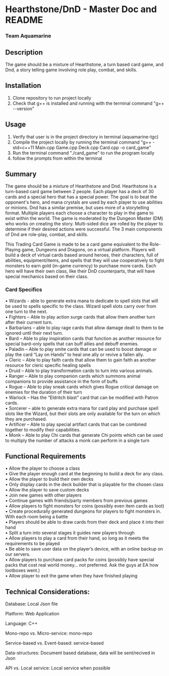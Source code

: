# Hearthstone/DnD - Master Doc and README
### Team Aquamarine

## Description
The game should be a mixture of Hearthstone, a turn based card game, and Dnd, a story telling game involving role play, combat, and skills.

## Installation
1. Clone repository to run project locally
2. Check that g++ is installed and running with the terminal command "g++ --version"

## Usage  
1. Verify that user is in the project directory in terminal (aquamarine-tgc)  
2. Compile the project locally by running the terminal command "g++ -std=c++11 Main.cpp Game.cpp Deck.cpp Card.cpp -o card_game"  
3. Run the terminal command "./card_game" to run the program locally  
4. follow the prompts from within the terminal  

## Summary
The game should be a mixture of Hearthstone and Dnd. Hearthstone is a turn-based card game between 2 people. Each player has a deck of 30 cards and a special hero that has a special power. The goal is to beat the opponent's hero, and mana crystals are used by each player to use abilities or minions. Dnd has a similar premise, but uses more of a storytelling format. Multiple players each choose a character to play in the game to exist within the world. The game is moderated by the Dungeon Master (DM) who works on creating the story. Multi-sided dice are rolled by the player to determine if their desired actions were successful. The 3 main components of Dnd are role-play, combat, and skills. 

This Trading Card Game is made to be a card game equivalent to the Role-Playing game, Dungeons and Dragons, on a virtual platform. Players will build a deck of virtual cards based around heroes, their characters, full of abilities, equipment/items, and spells that they will use cooperatively to fight monsters to earn gold (in-game currency) to purchase more cards. Each hero will have their own class, like their DnD counterparts, that will have special mechanics based on their class. 

### Card Specifics
•	Wizards - able to generate extra mana to dedicate to spell slots that will be used to spells specific to the class. Wizard spell slots carry over from one turn to the next.  
•	Fighters – Able to play action surge cards that allow them another turn after their current turn.  
•	Barbarians – able to play rage cards that allow damage dealt to them to be ignored until their next turn.  
•	Bard – Able to play inspiration cards that function as another resource for special bard-only spells that can buff allies and debuff enemies.  
•	Paladin – Able to play smite cards that can be used to boost damage or play the card “Lay on Hands” to heal one ally or revive a fallen ally.  
•	Cleric – Able to play faith cards that allow them to gain faith as another resource for cleric specific healing spells  
•	Druid – Able to play transformation cards to turn into various animals.  
•	Ranger – Able to play companion cards which summons animal companions to provide assistance in the form of buffs  
•	Rogue – Able to play sneak cards which gives Rogue critical damage on enemies for the duration of their turn  
•	Warlock – Has the “Eldritch blast” card that can be modified with Patron cards.  
•	Sorcerer – able to generate extra mana for card play and purchase spell slots like the Wizard, but their slots are only available for the turn on which they are purchased.  
•	Artificer – Able to play special artifact cards that can be combined together to modify their capabilities.  
•	Monk – Able to play Chi cards that generate Chi points which can be used to multiply the number of attacks a monk can perform in a single turn  

## Functional Requirements
•	Allow the player to choose a class  
•	Give the player enough card at the beginning to build a deck for any class.  
•	Allow the player to build their own decks  
•	Only display cards in the deck builder that is playable for the chosen class  
•	Allow the player to save custom decks  
•	Join new games with other players  
•	Continue games with friends/party members from previous games  
•	Allow players to fight monsters for coins (possibly even item cards as loot)  
•	Create procedurally generated dungeons for players to fight monsters in. With each room being a battle  
•	Players should be able to draw cards from their deck and place it into their hand  
•	Split a turn into several stages it guides new players through  
•	Allow players to play a card from their hand, so long as it meets the requirements to be played  
•	Be able to save user data on the player’s device, with an online backup on our servers.  
•	Allow players to purchase card packs for coins (possibly have special packs that cost real world money… not preferred. Ask the guys at EA how lootboxes went.)  
•	Allow player to exit the game when they have finished playing  

## Technical Considerations:
Database: Local Json file

Platform: Web Application

Language: C++

Mono-repo vs. Micro-service: mono-repo

Service-based vs. Event-based: service-based

Data-structures: Document based database, data will be sent/recived in Json

API vs. Local service: Local service when possible
